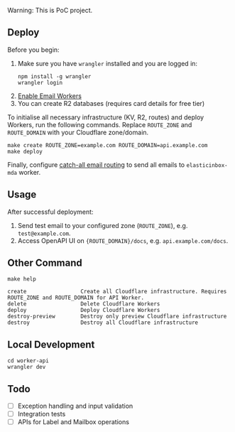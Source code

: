 Warning: This is PoC project.

## Deploy

Before you begin:
1. Make sure you have `wrangler` installed and you are logged in:
   ```
   npm install -g wrangler
   wrangler login
   ```
2. [Enable Email Workers](https://developers.cloudflare.com/email-routing/email-workers/enable-email-workers/)
3. You can create R2 databases (requires card details for free tier)

To initialise all necessary infrastructure (KV, R2, routes) and deploy Workers, run the following commands. Replace `ROUTE_ZONE` and `ROUTE_DOMAIN` with your Cloudflare zone/domain.
```
make create ROUTE_ZONE=example.com ROUTE_DOMAIN=api.example.com
make deploy
```

Finally, configure [catch-all email routing](https://developers.cloudflare.com/email-routing/setup/email-routing-addresses/#catch-all-address) to send all emails to `elasticinbox-mda` worker.

## Usage

After successful deployment:

1. Send test email to your configured zone (`ROUTE_ZONE`), e.g. `test@example.com`.
2. Access OpenAPI UI on `{ROUTE_DOMAIN}/docs`, e.g. `api.example.com/docs`.

## Other Command

```
make help

create                 Create all Cloudflare infrastructure. Requires ROUTE_ZONE and ROUTE_DOMAIN for API Worker.
delete                 Delete Cloudflare Workers
deploy                 Deploy Cloudflare Workers
destroy-preview        Destroy only preview Cloudflare infrastructure
destroy                Destroy all Cloudflare infrastructure
```

## Local Development

```
cd worker-api
wrangler dev
```

## Todo

- [ ] Exception handling and input validation
- [ ] Integration tests
- [ ] APIs for Label and Mailbox operations
